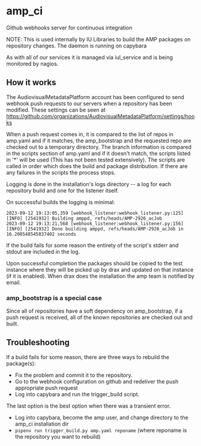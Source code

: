 # amp_ci
Github webhooks server for continuous integration

NOTE: This is used internally by IU Libraries to build the AMP packages on repository changes.
The daemon is running on capybara

As with all of our services it is managed via iul_service and is being monitored by nagios.

## How it works
The AudiovisualMetadataPlatform account has been configured to send webhook push requests to our servers
when a repository has been modified.  These settings can be seen at 
https://github.com/organizations/AudiovisualMetadataPlatform/settings/hooks

When a push request comes in, it is compared to the list of repos in amp.yaml and if it matches, the
amp_bootstrap and the requested repo are checked out to a temporary directory.  The branch information
is compared in the scripts section of amp.yaml and if it doesn't match, the scripts listed in '*' will
be used (This has not been tested extensively).  The scripts are called in order which does the build
and package distribution.  If there are any failures in the scripts the process stops.

Logging is done in the installation's logs directory -- a log for each repository build and one for
the listener itself.

On successful builds the logging is minimal:
```
2023-09-12 19:13:05,359 [webhook_listener:webhook_listener.py:125] [INFO] [2541932] Building amppd, refs/heads/AMP-2926_acJob
2023-09-12 19:13:21,568 [webhook_listener:webhook_listener.py:156] [INFO] [2541932] Done building amppd, refs/heads/AMP-2926_acJob in 16.208548545837402 seconds
```

If the build fails for some reason the entirety of the script's stderr and stdout are included in the log.

Upon successful completion the packages should be copied to the test instance where they will be picked
up by drax and updated on that instance (if it is enabled).  When drax does the installation the amp team
is notified by email.

### amp_bootstrap is a special case
Since all of repositories have a soft dependency on amp_bootstrap, if a push request is received, all of the
known repositories are checked out and built.

## Troubleshooting
If a build fails for some reason, there are three ways to rebuild the package(s):
* Fix the problem and commit it to the repository.
* Go to the webhook configuration on github and redeliver the push appropriate push request
* Log into capybara and run the trigger_build script.

The last option is the best option when there was a transient error.
* Log into capybara, become the amp user, and change directory to the amp_ci installation dir
* `pipenv run trigger_build.py amp.yaml reponame`  (where reponame is the repository you want to rebuild)

